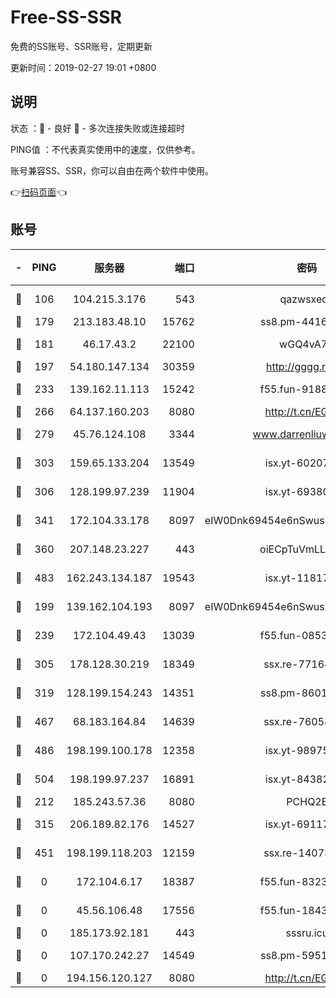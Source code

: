 # Free-SS-SSR

免费的SS账号、SSR账号，定期更新

更新时间：2019-02-27 19:01 +0800

## 说明

状态     ：🙂 - 良好 🙁 - 多次连接失败或连接超时

PING值   ：不代表真实使用中的速度，仅供参考。

账号兼容SS、SSR，你可以自由在两个软件中使用。

👉[扫码页面](https://liesauer.github.io/free-ss-ssr.github.io/)👈

## 账号

|-|PING|服务器|端口|密码|加密方式|区域|
|:----:|:----:|:-----:|-----:|:----:|:----:|:----:|
|🙂|106|104.215.3.176|543|qazwsxedc|aes-256-gcm|JP|
|🙂|179|213.183.48.10|15762|ss8.pm-44164718|rc4-md5|RU|
|🙂|181|46.17.43.2|22100|wGQ4vA7D|aes-256-gcm|RU|
|🙂|197|54.180.147.134|30359|http://gggg.rocks|chacha20|KR|
|🙂|233|139.162.11.113|15242|f55.fun-91886429|aes-256-cfb|SG|
|🙂|266|64.137.160.203|8080|http://t.cn/EGJIyrl|rc4-md5|CA|
|🙂|279|45.76.124.108|3344|www.darrenliuwei.com|aes-256-cfb|AU|
|🙂|303|159.65.133.204|13549|isx.yt-60207072|aes-256-cfb|SG|
|🙂|306|128.199.97.239|11904|isx.yt-69380692|aes-256-cfb|SG|
|🙂|341|172.104.33.178|8097|eIW0Dnk69454e6nSwuspv9DmS201tQ0D|aes-256-cfb|SG|
|🙂|360|207.148.23.227|443|oiECpTuVmLLxk4Ts|aes-256-cfb|US|
|🙂|483|162.243.134.187|19543|isx.yt-11817529|aes-256-cfb|US|
|🙂|199|139.162.104.193|8097|eIW0Dnk69454e6nSwuspv9DmS201tQ0D|aes-256-cfb|JP|
|🙂|239|172.104.49.43|13039|f55.fun-08537634|aes-256-cfb|SG|
|🙂|305|178.128.30.219|18349|ssx.re-77164878|aes-256-cfb|SG|
|🙂|319|128.199.154.243|14351|ss8.pm-86017708|aes-256-cfb|SG|
|🙂|467|68.183.164.84|14639|ssx.re-76058671|aes-256-cfb|US|
|🙂|486|198.199.100.178|12358|isx.yt-98975668|aes-256-cfb|US|
|🙂|504|198.199.97.237|16891|isx.yt-84382608|aes-256-cfb|US|
|🙁|212|185.243.57.36|8080|PCHQ2E|rc4-md5|US|
|🙁|315|206.189.82.176|14527|isx.yt-69117684|aes-256-cfb|SG|
|🙁|451|198.199.118.203|12159|ssx.re-14073508|aes-256-cfb|US|
|🙁|0|172.104.6.17|18387|f55.fun-83237856|aes-256-cfb|US|
|🙁|0|45.56.106.48|17556|f55.fun-18434064|aes-256-cfb|US|
|🙁|0|185.173.92.181|443|sssru.icu|rc4-md5|RU|
|🙁|0|107.170.242.27|14549|ss8.pm-59512535|aes-256-cfb|US|
|🙁|0|194.156.120.127|8080|http://t.cn/EGJIyrl|rc4-md5|RU|
